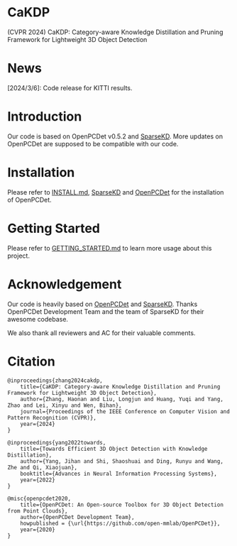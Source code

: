 # CaKDP
(CVPR 2024) CaKDP: Category-aware Knowledge Distillation and Pruning Framework for Lightweight 3D Object Detection

# News
[2024/3/6]: Code release for KITTI results.

# Introduction
Our code is based on OpenPCDet v0.5.2 and [SparseKD](https://github.com/CVMI-Lab/SparseKD). More updates on OpenPCDet are supposed to be compatible with our code.

# Installation
Please refer to [INSTALL.md](https://github.com/zhnxjtu/CaKDP/blob/main/docs/INSTALL.md), [SparseKD](https://github.com/CVMI-Lab/SparseKD) and [OpenPCDet](https://github.com/open-mmlab/OpenPCDet) for the installation of OpenPCDet.

# Getting Started
Please refer to [GETTING_STARTED.md](https://github.com/zhnxjtu/CaKDP/blob/main/docs/GETTING_STARTED.md) to learn more usage about this project.

# Acknowledgement
Our code is heavily based on [OpenPCDet](https://github.com/open-mmlab/OpenPCDet) and [SparseKD](https://github.com/CVMI-Lab/SparseKD). Thanks OpenPCDet Development Team and the team of SparseKD for their awesome codebase.

We also thank all reviewers and AC for their valuable comments.

# Citation

    @inproceedings{zhang2024cakdp,
        title={CaKDP: Category-aware Knowledge Distillation and Pruning Framework for Lightweight 3D Object Detection},
        author={Zhang, Haonan and Liu, Longjun and Huang, Yuqi and Yang, Zhao and Lei, Xinyu and Wen, Bihan},
        journal={Proceedings of the IEEE Conference on Computer Vision and Pattern Recognition (CVPR)},
        year={2024}
    }

    @inproceedings{yang2022towards,
        title={Towards Efficient 3D Object Detection with Knowledge Distillation},
        author={Yang, Jihan and Shi, Shaoshuai and Ding, Runyu and Wang, Zhe and Qi, Xiaojuan},
        booktitle={Advances in Neural Information Processing Systems},
        year={2022}
    }
    
    @misc{openpcdet2020,
        title={OpenPCDet: An Open-source Toolbox for 3D Object Detection from Point Clouds},
        author={OpenPCDet Development Team},
        howpublished = {\url{https://github.com/open-mmlab/OpenPCDet}},
        year={2020}
    }
